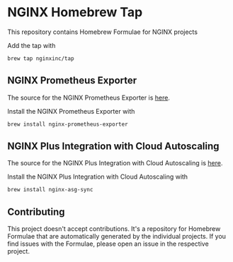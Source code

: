 # NGINX Homebrew Tap

This repository contains Homebrew Formulae for NGINX projects

Add the tap with

```bash
brew tap nginxinc/tap
```

## NGINX Prometheus Exporter

The source for the NGINX Prometheus Exporter is [here](https://github.com/nginxinc/nginx-prometheus-exporter).

Install the NGINX Prometheus Exporter with

```bash
brew install nginx-prometheus-exporter
```

## NGINX Plus Integration with Cloud Autoscaling

The source for the NGINX Plus Integration with Cloud Autoscaling is [here](https://github.com/nginxinc/nginx-asg-sync).

Install the NGINX Plus Integration with Cloud Autoscaling with

```bash
brew install nginx-asg-sync
```

## Contributing

This project doesn't accept contributions. It's a repository for Homebrew Formulae that are automatically generated by the individual projects. If you find issues with the Formulae, please open an issue in the respective project.
